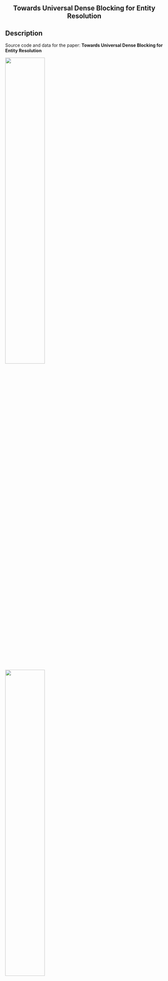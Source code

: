 <div align="center">

<h2>Towards Universal Dense Blocking for Entity Resolution</h2>

</div>

## Description
Source code and data for the paper: **Towards Universal Dense Blocking for Entity Resolution**

<img src="https://user-images.githubusercontent.com/13161779/222436932-23f80a1a-1177-4a08-a8c7-9b1085c50afb.png" width=50%>

<img src="https://user-images.githubusercontent.com/13161779/222437026-13c9dc2c-aecb-413f-8367-bc666c05164f.png" width=50%>

We will add necessary information soon.
